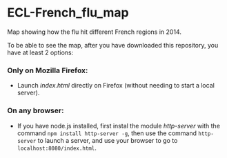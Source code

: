 # ECL-French_flu_map
Map showing how the flu hit different French regions in 2014.

To be able to see the map, after you have downloaded this repository, you have at least 2 options:

### Only on Mozilla Firefox:
* Launch *index.html* directly on Firefox (without needing to start a local server).

### On any browser:
* If you have node.js installed, first instal the module *http-server* with the command `npm install http-server -g`, then use the command `http-server` to launch a server, and use your browser to go to `localhost:8080/index.html`.
